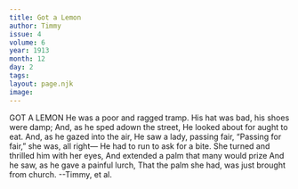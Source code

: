```yaml
---
title: Got a Lemon
author: Timmy
issue: 4
volume: 6
year: 1913
month: 12
day: 2
tags:
layout: page.njk
image:
---
```

GOT A LEMON    He was a poor and ragged tramp. His hat was bad, his shoes were damp; And, as he sped adown the street, He looked about for aught to eat. And, as he gazed into the air, He saw a lady, passing fair, “Passing for fair,” she was, all right— He had to run to ask for a bite. She turned and thrilled him with her eyes, And extended a palm that many would prize    And he saw, as he gave a painful lurch,    That the palm she had, was just brought from church. --Timmy, et al.


